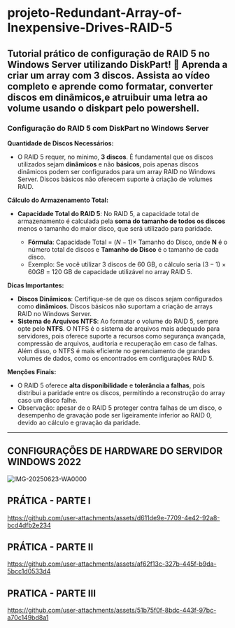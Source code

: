 # projeto-Redundant-Array-of-Inexpensive-Drives-RAID-5
Tutorial prático de configuração de RAID 5 no Windows Server utilizando DiskPart! 🚀 Aprenda a criar um array com 3 discos. Assista ao vídeo completo e aprende como formatar, converter discos em dinâmicos,e atruibuir uma letra ao volume usando o diskpart pelo powershell.
---

### **Configuração do RAID 5 com DiskPart no Windows Server**

**Quantidade de Discos Necessários:**

* O RAID 5 requer, no mínimo, **3 discos**. É fundamental que os discos utilizados sejam **dinâmicos** e não **básicos**, pois apenas discos dinâmicos podem ser configurados para um array RAID no Windows Server. Discos básicos não oferecem suporte à criação de volumes RAID.

**Cálculo do Armazenamento Total:**

* **Capacidade Total do RAID 5**: No RAID 5, a capacidade total de armazenamento é calculada pela **soma do tamanho de todos os discos** menos o tamanho do maior disco, que será utilizado para paridade.

  * **Fórmula**: Capacidade Total = $(N - 1) \times$ Tamanho do Disco, onde **N** é o número total de discos e **Tamanho do Disco** é o tamanho de cada disco.
  * Exemplo: Se você utilizar 3 discos de 60 GB, o cálculo seria $(3 - 1) \times 60 GB$ = 120 GB de capacidade utilizável no array RAID 5.

**Dicas Importantes:**

* **Discos Dinâmicos**: Certifique-se de que os discos sejam configurados como **dinâmicos**. Discos básicos não suportam a criação de arrays RAID no Windows Server.
* **Sistema de Arquivos NTFS**: Ao formatar o volume do RAID 5, sempre opte pelo **NTFS**. O NTFS é o sistema de arquivos mais adequado para servidores, pois oferece suporte a recursos como segurança avançada, compressão de arquivos, auditoria e recuperação em caso de falhas. Além disso, o NTFS é mais eficiente no gerenciamento de grandes volumes de dados, como os encontrados em configurações RAID 5.

**Menções Finais:**

* O RAID 5 oferece **alta disponibilidade** e **tolerância a falhas**, pois distribui a paridade entre os discos, permitindo a reconstrução do array caso um disco falhe.
* Observação: apesar de o RAID 5 proteger contra falhas de um disco, o desempenho de gravação pode ser ligeiramente inferior ao RAID 0, devido ao cálculo e gravação da paridade.

---


## CONFIGURAÇÕES DE HARDWARE DO SERVIDOR WINDOWS 2022
![IMG-20250623-WA0000](https://github.com/user-attachments/assets/4508aa88-7dad-4b93-b9d5-188780e68202)


## PRÁTICA - PARTE I 

https://github.com/user-attachments/assets/d611de9e-7709-4e42-92a8-bcd4dfb2e234

## PRÁTICA - PARTE II



https://github.com/user-attachments/assets/af62f13c-327b-445f-b9da-5bcc1d0533d4


## PRATICA - PARTE III



https://github.com/user-attachments/assets/51b75f0f-8bdc-443f-97bc-a70c149bd8a1

